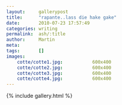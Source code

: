 ```yaml
---
layout:     gallerypost
title:      "rapante..lass die hake gake"
date:       2010-07-23 17:57:49
categories: writing
permalink:  ash/:title
author:     Martin
meta:
tags:       []
images:
    cotte/cotte1.jpg:           600x400
    cotte/cotte2.jpg:           600x400
    cotte/cotte3.jpg:           600x400
    cotte/cotte4.jpg:           600x400
---
```


{% include gallery.html %}
